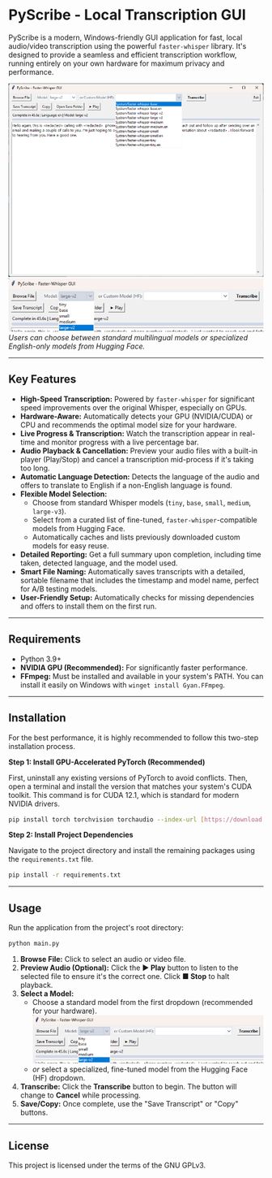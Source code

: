 # PyScribe - Local Transcription GUI

PyScribe is a modern, Windows-friendly GUI application for fast, local audio/video transcription using the powerful `faster-whisper` library. It's designed to provide a seamless and efficient transcription workflow, running entirely on your own hardware for maximum privacy and performance.

![PyScribe Main Interface](./images/2025-08-11_09-36-47.png)
![PyScribe Main Interface](./images/2025-08-11_09-37-06.png)
*Users can choose between standard multilingual models or specialized English-only models from Hugging Face.*

---

## Key Features

- **High-Speed Transcription:** Powered by `faster-whisper` for significant speed improvements over the original Whisper, especially on GPUs.
- **Hardware-Aware:** Automatically detects your GPU (NVIDIA/CUDA) or CPU and recommends the optimal model size for your hardware.
- **Live Progress & Transcription:** Watch the transcription appear in real-time and monitor progress with a live percentage bar.
- **Audio Playback & Cancellation:** Preview your audio files with a built-in player (Play/Stop) and cancel a transcription mid-process if it's taking too long.
- **Automatic Language Detection:** Detects the language of the audio and offers to translate to English if a non-English language is found.
- **Flexible Model Selection:**
    - Choose from standard Whisper models (`tiny`, `base`, `small`, `medium`, `large-v3`).
    - Select from a curated list of fine-tuned, `faster-whisper`-compatible models from Hugging Face.
    - Automatically caches and lists previously downloaded custom models for easy reuse.
- **Detailed Reporting:** Get a full summary upon completion, including time taken, detected language, and the model used.
- **Smart File Naming:** Automatically saves transcripts with a detailed, sortable filename that includes the timestamp and model name, perfect for A/B testing models.
- **User-Friendly Setup:** Automatically checks for missing dependencies and offers to install them on the first run.

---

## Requirements

- Python 3.9+
- **NVIDIA GPU (Recommended):** For significantly faster performance.
- **FFmpeg:** Must be installed and available in your system's PATH. You can install it easily on Windows with `winget install Gyan.FFmpeg`.

---

## Installation

For the best performance, it is highly recommended to follow this two-step installation process.

**Step 1: Install GPU-Accelerated PyTorch (Recommended)**

First, uninstall any existing versions of PyTorch to avoid conflicts. Then, open a terminal and install the version that matches your system's CUDA toolkit. This command is for CUDA 12.1, which is standard for modern NVIDIA drivers.

```bash
pip install torch torchvision torchaudio --index-url [https://download.pytorch.org/whl/cu121](https://download.pytorch.org/whl/cu121)
```

**Step 2: Install Project Dependencies**

Navigate to the project directory and install the remaining packages using the `requirements.txt` file.

```bash
pip install -r requirements.txt
```

---

## Usage

Run the application from the project's root directory:

```bash
python main.py
```

1.  **Browse File:** Click to select an audio or video file.
2.  **Preview Audio (Optional):** Click the **▶ Play** button to listen to the selected file to ensure it's the correct one. Click **■ Stop** to halt playback.
3.  **Select a Model:**
    - Choose a standard model from the first dropdown (recommended for your hardware).
    ![Standard Model Selection](./images/2025-08-11_09-37-06.png)
    - *or* select a specialized, fine-tuned model from the Hugging Face (HF) dropdown.
4.  **Transcribe:** Click the **Transcribe** button to begin. The button will change to **Cancel** while processing.
5.  **Save/Copy:** Once complete, use the "Save Transcript" or "Copy" buttons.

---

## License

This project is licensed under the terms of the GNU GPLv3.
